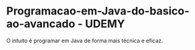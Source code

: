 # Programacao-em-Java-do-basico-ao-avancado - UDEMY
O intuito é programar em Java de forma mais técnica e eficaz.


